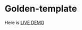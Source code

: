 # Golden-template
<p> Here is <a href="https://radiant-horse-34ae98.netlify.app/">LIVE DEMO</a></p>
